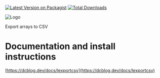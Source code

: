 [![Latest Version on Packagist](https://img.shields.io/packagist/v/dcblogdev/lexportcsv.svg?style=flat-square)](https://packagist.org/packages/dcblogdev/lexportcsv)
[![Total Downloads](https://img.shields.io/packagist/dt/dcblogdev/lexportcsv.svg?style=flat-square)](https://packagist.org/packages/dcblogdev/lexportcsv)

![Logo](https://repository-images.githubusercontent.com/162601250/24fed580-4856-11eb-8677-a058f79714c5)

Export arrays to CSV

# Documentation and install instructions 
[https://dcblog.dev/docs/lexportcsv](https://dcblog.dev/docs/lexportcsv)
